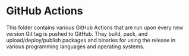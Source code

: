 # GitHub Actions

This folder contains various GitHub Actions that are run upon every new version Git tag is pushed to GitHub. They build, pack, and upload/deploy/publish packages and binaries for using the release in various programming languages and operating systems.
